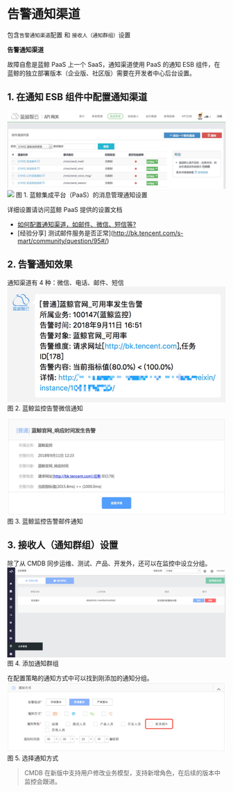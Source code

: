 # 告警通知渠道

包含`告警通知渠道`配置 和 `接收人（通知群组）`设置

**告警通知渠道**

故障自愈是蓝鲸 PaaS 上一个 SaaS，通知渠道使用 PaaS 的通知 ESB 组件，在蓝鲸的独立部署版本（企业版、社区版）需要在开发者中心后台设置。

## 1. 在通知 ESB 组件中配置通知渠道
![](../../media/15366583245319.jpg)
![](../../media/15360429835999.jpg)
图 1. 蓝鲸集成平台（PaaS）的消息管理通知设置

详细设置请访问蓝鲸 PaaS 提供的设置文档

- [如何配置通知渠道，如邮件、微信、短信等?](5.1/PaaS平台/场景案例/noticeWay.md)
- [经验分享] 测试邮件服务是否正常](http://bk.tencent.com/s-mart/community/question/95#/)


## 2. 告警通知效果
通知渠道有 4 种：微信、电话、邮件、短信
![-w397](../../media/15366583977495.jpg)
图 2. 蓝鲸监控告警微信通知

![](../../media/15366586493292.jpg)
图 3. 蓝鲸监控告警邮件通知


## 3. 接收人（通知群组）设置

除了从 CMDB 同步运维、测试、产品、开发外，还可以在监控中设立分组。
![](../../media/15366577791964.jpg)
图 4. 添加通知群组

在配置策略的通知方式中可以找到刚添加的通知分组。
![](../../media/15366578359543.jpg)
图 5. 选择通知方式

> CMDB 在新版中支持用户修改业务模型，支持新增角色，在后续的版本中监控会跟进。
